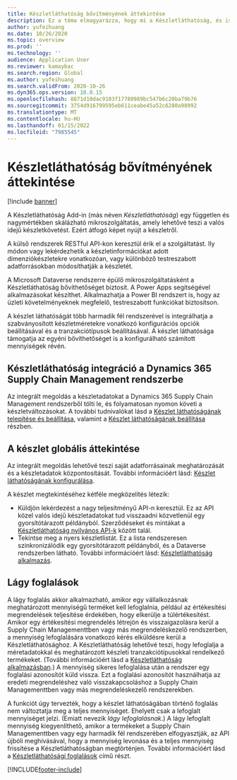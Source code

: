 ```yaml
---
title: Készletláthatóság bővítményének áttekintése
description: Ez a téma elmagyarázza, hogy mi a Készletláthatóság, és ismerteti a funkcióit.
author: yufeihuang
ms.date: 10/26/2020
ms.topic: overview
ms.prod: ''
ms.technology: ''
audience: Application User
ms.reviewer: kamaybac
ms.search.region: Global
ms.author: yufeihuang
ms.search.validFrom: 2020-10-26
ms.dyn365.ops.version: 10.0.15
ms.openlocfilehash: 8871d10dac9103f17780989bc547b6c20ba79b76
ms.sourcegitcommit: 3754d916799595eb611ceabe45a52c6280a98992
ms.translationtype: MT
ms.contentlocale: hu-HU
ms.lasthandoff: 01/15/2022
ms.locfileid: "7985545"
---
```

# <a name="inventory-visibility-add-in-overview"></a>Készletláthatóság bővítményének áttekintése

[!include [banner](../includes/banner.md)]

A Készletláthatóság Add-in (más néven *Készletláthatóság*) egy független és nagymértékben skálázható mikroszolgáltatás, amely lehetővé teszi a valós idejű készletkövetést. Ezért átfogó képet nyújt a készletről.

A külső rendszerek RESTful API-kon keresztül érik el a szolgáltatást. Ily módon vagy lekérdezhetik a készletinformációkat adott dimenziókészletekre vonatkozóan, vagy különböző testreszabott adatforrásokban módosíthatják a készletét.

A Microsoft Dataverse rendszerre épülő mikroszolgáltatásként a Készletláthatóság bővíthetőséget biztosít. A Power Apps segítségével alkalmazásokat készíthet. Alkalmazhatja a Power BI rendszert is, hogy az üzleti követelményeknek megfelelő, testreszabott funkciókat biztosítson.

A készlet láthatóságát több harmadik fél rendszerével is integrálhatja a szabványosított készletméretekre vonatkozó konfigurációs opciók beállításával és a tranzakciótípusok beállításával. A készlet láthatósága támogatja az egyéni bővíthetőséget is a konfigurálható számított mennyiségek révén.

## <a name="inventory-visibility-integration-with-dynamics-365-supply-chain-management"></a>Készletláthatóság integráció a Dynamics 365 Supply Chain Management rendszerbe

Az integrált megoldás a készletadatokat a Dynamics 365 Supply Chain Management rendszerből tölti le, és folyamatosan nyomon követi a készletváltozásokat. A további tudnivalókat lásd a [Készlet láthatóságának telepítése és beállítása](inventory-visibility-setup.md), valamint a [Készlet láthatóságának beállítása](inventory-visibility-configuration.md) részben.

## <a name="get-a-global-view-of-inventory"></a>A készlet globális áttekintése

Az integrált megoldás lehetővé teszi saját adatforrásainak meghatározását és a készletadatok központosítását. További információért lásd: [Készlet láthatóságának konfigurálása](inventory-visibility-configuration.md).

A készlet megtekintéséhez kétféle megközelítés létezik:

- Küldjön lekérdezést a nagy teljesítményű API-n keresztül. Ez az API közel valós idejű készletadatokat tud visszaadni közvetlenül egy gyorsítótárazott példányból. Szerződéseket és mintákat a [Készletláthatóság nyilvános API-k](inventory-visibility-api.md) között talál.
- Tekintse meg a nyers készletlistát. Ez a lista rendszeresen szinkronizálódik egy gyorsítótárazott példányból, és a Dataverse rendszerben látható. További információért lásd: [Készletláthatóság alkalmazás](inventory-visibility-power-platform.md).

## <a name="soft-reservations"></a>Lágy foglalások

A lágy foglalás akkor alkalmazható, amikor egy vállalkozásnak meghatározott mennyiségű terméket kell lefoglalnia, például az értékesítési megrendelések teljesítése érdekében, hogy elkerülje a túlértékesítést. Amikor egy értékesítési megrendelés létrejön és visszaigazolásra kerül a Supply Chain Managementtben vagy más megrendeléskezelő rendszerben, a mennyiség lefoglalására vonatkozó kérés elküldésre kerül a Készletláthatósághoz. A Készletláthatóság lehetővé teszi, hogy lefoglalja a méretadatokkal és meghatározott készleti tranzakciótípusokkal rendelkező termékeket. (További információért lásd a [Készletláthatóság alkalmazásban](inventory-visibility-power-platform.md).) A mennyiség sikeres lefoglalása után a rendszer egy foglalási azonosítót küld vissza. Ezt a foglalási azonosítót használhatja az eredeti megrendeléshez való visszakapcsoláshoz a Supply Chain Managementtben vagy más megrendeléskezelő rendszerekben.

A funkciót úgy tervezték, hogy a készlet láthatóságában történő foglalás nem változtatja meg a teljes mennyiséget. Ehelyett csak a lefoglalt mennyiséget jelzi. (Emiatt nevezik *lágy lefoglalásnak*.) A lágy lefoglalt mennyiség kiegyenlíthető, amikor a termékeket a Supply Chain Managementtben vagy egy harmadik fél rendszerében elfogyasztják, az API újbóli meghívásával, hogy a mennyiség levonása és a teljes mennyiség frissítése a Készletláthatóságban megtörténjen. További információért lásd a [Készletláthatósági foglalások](inventory-visibility-reservations.md) című részt.

[!INCLUDE[footer-include](../../includes/footer-banner.md)]
